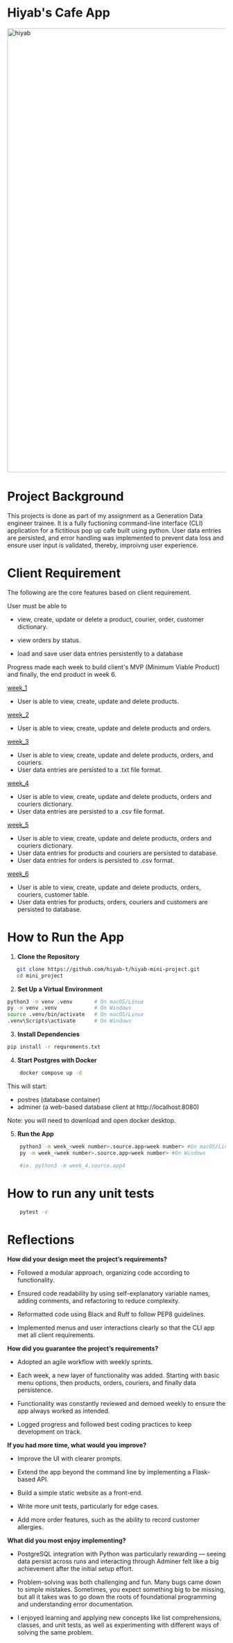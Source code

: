 # Hiyab's Cafe App 

<img width="1536" height="1024" alt="hiyab" src="https://github.com/user-attachments/assets/1333c042-61fb-4188-95ff-fb774a029eff" />

# Project Background 

This projects is done as part of my assignment as a Generation Data engineer trainee. It is a fully fuctioning command-line interface (CLI) application for a fictitious pop up cafe built using python. User data entries are persisted, and error handling was implemented to prevent data loss and ensure user input is validated, thereby, improivng user experience.

# Client Requirement

The following are the core features based on client requirement.

User must be able to 
- view, create, update or delete a product, courier, order, customer dictionary.

- view orders by status.

- load and save user data entries persistently to a database

Progress made each week to build client's MVP (Minimum Viable Product) and finally, the end product in week 6.

<a href="https://github.com/hiyab-t/hiyab-mini-project/tree/91f6cc25cd68b275dd222d0358ea72c3c5f99b15/mini_project/week_1">week_1</a>

- User is able to view, create, update and delete products.

<a href="https://github.com/hiyab-t/hiyab-mini-project/tree/91f6cc25cd68b275dd222d0358ea72c3c5f99b15/mini_project/week_2">week_2</a>

- User is able to view, create, update and delete products and orders.

<a href="https://github.com/hiyab-t/hiyab-mini-project/tree/91f6cc25cd68b275dd222d0358ea72c3c5f99b15/mini_project/week_3">week_3</a>

- User is able to view, create, update and delete products, orders, and couriers.
- User data entries are persisted to a .txt file format.

<a href="https://github.com/hiyab-t/hiyab-mini-project/tree/91f6cc25cd68b275dd222d0358ea72c3c5f99b15/mini_project/week_4">week_4</a>

- User is able to view, create, update and delete products, orders and couriers dictionary.
- User data entries are persisted to a .csv file format.

<a href="https://github.com/hiyab-t/hiyab-mini-project/tree/91f6cc25cd68b275dd222d0358ea72c3c5f99b15/mini_project/week_5">week_5</a>

- User is able to view, create, update and delete products, orders and couriers dictionary. 
- User data entries for products and couriers are persisted to database.
- User data entries for orders is persisted to .csv format.

<a href="https://github.com/hiyab-t/hiyab-mini-project/tree/91f6cc25cd68b275dd222d0358ea72c3c5f99b15/mini_project/week_6">week_6</a>

- User is able to view, create, update and delete products, orders, couriers, customer table.
- User data entries for products, orders, couriers and customers are persisted to database.


# How to Run the App

1. **Clone the Repository**
```bash
   git clone https://github.com/hiyab-t/hiyab-mini-project.git
   cd mini_project
```

2. **Set Up a Virtual Environment**
```bash
python3 -m venv .venv       # On macOS/Linux
py -m venv .venv            # On Windows
source .venv/bin/activate   # On macOS/Linux
.venv\Scripts\activate      # On Windows
```
3. **Install Dependencies**
```bash
pip install -r requrements.txt
```
4. **Start Postgres with Docker**
```bash
    docker compose up -d
```
This will start:
- postres (database container)
- adminer (a web-based database client at http://localhost:8080)

Note: you will need to download and open docker desktop.

5. **Run the App**

```bash
    python3 -m week_<week number>.source.app<week number> #On macOS/Linux 
    py -m week_<week number>.source.app<week number> #On Windows
    
    #ie. python3 -m week_4.source.app4
```
# How to run any unit tests
```bash
    pytest -v
```

# Reflections

**How did your design meet the project’s requirements?**

- Followed a modular approach, organizing code according to functionality.

- Ensured code readability by using self-explanatory variable names, adding comments, and refactoring to reduce complexity.

- Reformatted code using Black and Ruff to follow PEP8 guidelines.

- Implemented menus and user interactions clearly so that the CLI app met all client requirements.

**How did you guarantee the project’s requirements?**

- Adopted an agile workflow with weekly sprints.

- Each week, a new layer of functionality was added. Starting with basic menu options, then products, orders, couriers, and finally data persistence.

- Functionality was constantly reviewed and demoed weekly to ensure the app always worked as intended.

- Logged progress and followed best coding practices to keep development on track.

**If you had more time, what would you improve?**

- Improve the UI with clearer prompts.

- Extend the app beyond the command line by implementing a Flask-based API.

- Build a simple static website as a front-end.

- Write more unit tests, particularly for edge cases.

- Add more order features, such as the ability to record customer allergies.

**What did you most enjoy implementing?**

- PostgreSQL integration with Python was particularly rewarding — seeing data persist across runs and interacting through Adminer felt like a big achievement after the initial setup effort.

- Problem-solving was both challenging and fun. Many bugs came down to simple mistakes. Sometimes, you expect something big to be missing, but all it takes was to go down the roots of foundational programming and understanding error documentation.

- I enjoyed learning and applying new concepts like list comprehensions, classes, and unit tests, as well as experimenting with different ways of solving the same problem.



